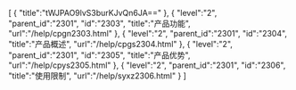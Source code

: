 [
	{
		"title":"tWJPAO9lvS3burKJvQn6JA=="
	},
	{
		"level":"2",
		"parent_id":"2301",
		"id":"2303",
		"title":"产品功能",
		"url":"/help/cpgn2303.html"
	},
	{
		"level":"2",
		"parent_id":"2301",
		"id":"2304",
		"title":"产品概述",
		"url":"/help/cpgs2304.html"
	},
	{
		"level":"2",
		"parent_id":"2301",
		"id":"2305",
		"title":"产品优势",
		"url":"/help/cpys2305.html"
	},
	{
		"level":"2",
		"parent_id":"2301",
		"id":"2306",
		"title":"使用限制",
		"url":"/help/syxz2306.html"
	}
]